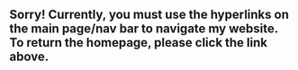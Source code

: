 ## Sorry! Currently, you must use the hyperlinks on the main page/nav bar to navigate my website. To return the homepage, please click the link above.
